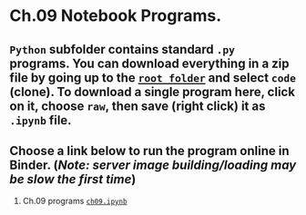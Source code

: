 # Ch.09 Notebook Programs. 
## `Python` subfolder contains standard `.py` programs. You can download everything in a zip file by going up to the [`root folder`](https://github.com/com-py/intro) and select `code` (clone). To download a single program here, click on it, choose `raw`, then save (right click) it as  `.ipynb` file.
## Choose a link below to run the program online in Binder. (*Note: server image building/loading may be slow the first time*) 

1. Ch.09 programs [`ch09.ipynb`](https://mybinder.org/v2/gh/com-py/intro/main?urlpath=tree/ch09/ch09.ipynb)
 
